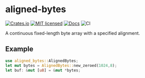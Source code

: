 # aligned-bytes

[![Crates.io][crates-badge]][crates-url]
[![MIT licensed][mit-badge]][mit-url]
[![Docs][docs-badge]][docs-url]
![CI][ci-badge]

[crates-badge]: https://img.shields.io/crates/v/aligned-bytes.svg
[crates-url]: https://crates.io/crates/aligned-bytes
[mit-badge]: https://img.shields.io/badge/license-MIT-blue.svg
[mit-url]: LICENSE
[docs-badge]: https://docs.rs/aligned-bytes/badge.svg
[docs-url]: https://docs.rs/aligned-bytes/
[ci-badge]: https://github.com/Nugine/aligned-bytes/workflows/CI/badge.svg

A continuous fixed-length byte array with a specified alignment.

## Example
```rust
use aligned_bytes::AlignedBytes;
let mut bytes = AlignedBytes::new_zeroed(1024,8);
let buf: &mut [u8] = &mut *bytes;
```
